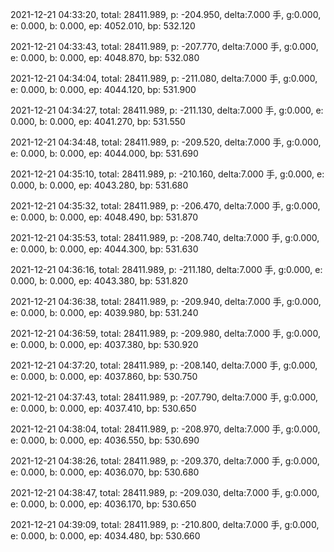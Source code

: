 2021-12-21 04:33:20, total: 28411.989, p: -204.950, delta:7.000 手, g:0.000, e: 0.000, b: 0.000, ep: 4052.010, bp: 532.120

2021-12-21 04:33:43, total: 28411.989, p: -207.770, delta:7.000 手, g:0.000, e: 0.000, b: 0.000, ep: 4048.870, bp: 532.080

2021-12-21 04:34:04, total: 28411.989, p: -211.080, delta:7.000 手, g:0.000, e: 0.000, b: 0.000, ep: 4044.120, bp: 531.900

2021-12-21 04:34:27, total: 28411.989, p: -211.130, delta:7.000 手, g:0.000, e: 0.000, b: 0.000, ep: 4041.270, bp: 531.550

2021-12-21 04:34:48, total: 28411.989, p: -209.520, delta:7.000 手, g:0.000, e: 0.000, b: 0.000, ep: 4044.000, bp: 531.690

2021-12-21 04:35:10, total: 28411.989, p: -210.160, delta:7.000 手, g:0.000, e: 0.000, b: 0.000, ep: 4043.280, bp: 531.680

2021-12-21 04:35:32, total: 28411.989, p: -206.470, delta:7.000 手, g:0.000, e: 0.000, b: 0.000, ep: 4048.490, bp: 531.870

2021-12-21 04:35:53, total: 28411.989, p: -208.740, delta:7.000 手, g:0.000, e: 0.000, b: 0.000, ep: 4044.300, bp: 531.630

2021-12-21 04:36:16, total: 28411.989, p: -211.180, delta:7.000 手, g:0.000, e: 0.000, b: 0.000, ep: 4043.380, bp: 531.820

2021-12-21 04:36:38, total: 28411.989, p: -209.940, delta:7.000 手, g:0.000, e: 0.000, b: 0.000, ep: 4039.980, bp: 531.240

2021-12-21 04:36:59, total: 28411.989, p: -209.980, delta:7.000 手, g:0.000, e: 0.000, b: 0.000, ep: 4037.380, bp: 530.920

2021-12-21 04:37:20, total: 28411.989, p: -208.140, delta:7.000 手, g:0.000, e: 0.000, b: 0.000, ep: 4037.860, bp: 530.750

2021-12-21 04:37:43, total: 28411.989, p: -207.790, delta:7.000 手, g:0.000, e: 0.000, b: 0.000, ep: 4037.410, bp: 530.650

2021-12-21 04:38:04, total: 28411.989, p: -208.970, delta:7.000 手, g:0.000, e: 0.000, b: 0.000, ep: 4036.550, bp: 530.690

2021-12-21 04:38:26, total: 28411.989, p: -209.370, delta:7.000 手, g:0.000, e: 0.000, b: 0.000, ep: 4036.070, bp: 530.680

2021-12-21 04:38:47, total: 28411.989, p: -209.030, delta:7.000 手, g:0.000, e: 0.000, b: 0.000, ep: 4036.170, bp: 530.650

2021-12-21 04:39:09, total: 28411.989, p: -210.800, delta:7.000 手, g:0.000, e: 0.000, b: 0.000, ep: 4034.480, bp: 530.660